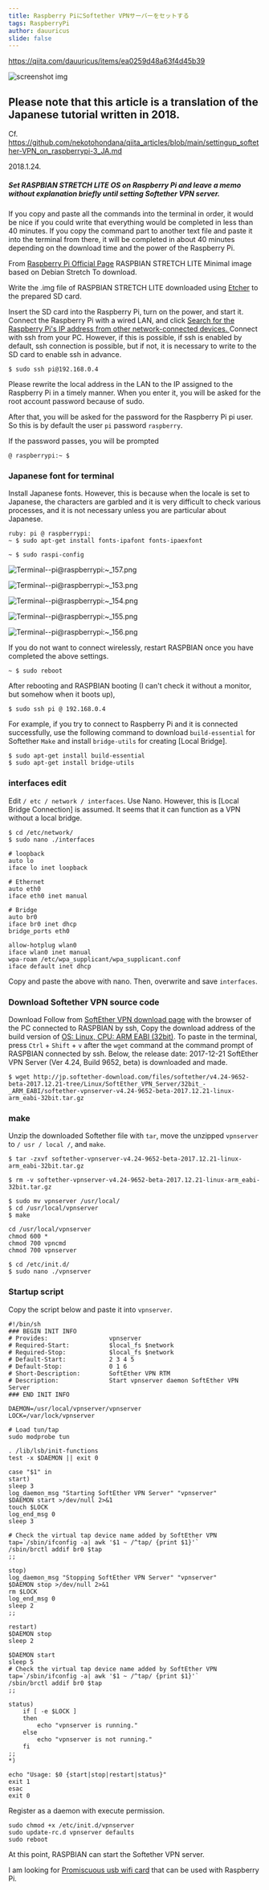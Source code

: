 ```yaml
---
title: Raspberry PiにSoftether VPNサーバーをセットする
tags: RaspberryPi
author: dauuricus
slide: false
---
```

https://qiita.com/dauuricus/items/ea0259d48a63f4d45b39

![screenshot img](Screenshot_20210104-211010.png)

## Please note that this article is a translation of the Japanese tutorial written in 2018.
Cf.
https://github.com/nekotohondana/qiita_articles/blob/main/settingup_softether-VPN_on_raspberrypi-3_JA.md



2018.1.24.
##### Set RASPBIAN STRETCH LITE OS on Raspberry Pi and leave a memo without explanation briefly until setting Softether VPN server.

If you copy and paste all the commands into the terminal in order, it
would be nice if you could write that everything would be completed in
less than 40 minutes. If you copy the command part to another text
file and paste it into the terminal from there, it will be completed
in about 40 minutes depending on the download time and the power of
the Raspberry Pi.

From [Raspberry Pi Official Page](https://www.raspberrypi.org/downloads/raspbian/) RASPBIAN STRETCH
LITE Minimal image based on Debian Stretch To download.

Write the .img file of RASPBIAN STRETCH LITE downloaded using [Etcher](https://www.raspberrypi.org/documentation/installation/installing-images/README.md)
to the prepared SD card.

Insert the SD card into the Raspberry Pi, turn on the power, and start
it.  Connect the Raspberry Pi with a wired LAN, and click [Search for
the Raspberry Pi's IP address from other network-connected devices. ](Https://qiita.com/dauuricus/items/8453e70b54ab64f22f2d#fing) Connect
with ssh from your PC. However, if this is possible, if ssh is enabled
by default, ssh connection is possible, but if not, it is necessary to
write to the SD card to enable ssh in advance. 

```ruby: PC terminal
$ sudo ssh pi@192.168.0.4
```

Please rewrite the local address in the LAN to the IP assigned to the
Raspberry Pi in a timely manner.  When you enter it, you will be asked
for the root account password because of sudo.

After that, you will be asked for the password for the Raspberry Pi pi
user. So this is by default the user `pi` password `raspberry`.

If the password passes, you will be prompted

```ruby: PC terminal pi
@ raspberrypi:~ $
`````

### Japanese font for terminal 
Install Japanese fonts.
However, this is because when the locale is set to Japanese, the characters are garbled and it is very difficult to check various processes, and it is not necessary unless you are particular about Japanese.

```
ruby: pi @ raspberrypi:
~ $ sudo apt-get install fonts-ipafont fonts-ipaexfont
`````

```ruby: pi @ raspberrypi:
~ $ sudo raspi-config
`````

![Terminal--pi@raspberrypi:~_157.png](https://qiita-image-store.s3.amazonaws.com/0/225786/2d0b6a8d-85e9-3c7c-e0a8-3f1446f042ac.png)


![Terminal--pi@raspberrypi:~_153.png](https://qiita-image-store.s3.amazonaws.com/0/225786/b7d1c150-f43e-4ad5-68e6-8875f3c16dcd.png)

![Terminal--pi@raspberrypi:~_154.png](https://qiita-image-store.s3.amazonaws.com/0/225786/b901ee30-8a5d-7580-6409-44c86703b997.png)

![Terminal--pi@raspberrypi:~_155.png](https://qiita-image-store.s3.amazonaws.com/0/225786/a5e0c7e0-aeb9-246d-c325-0851a8c3b65b.png)

![Terminal--pi@raspberrypi:~_156.png](https://qiita-image-store.s3.amazonaws.com/0/225786/e5a8ce03-c275-b4d0-806e-b3edea8324d8.png)

If you do not want to connect wirelessly, restart RASPBIAN once you
have completed the above settings.

```ruby: pi @ raspberrypi: 
~ $ sudo reboot 
`````

After rebooting and RASPBIAN booting (I can't check it without a
monitor, but somehow when it boots up),

```ruby: PC terminal
$ sudo ssh pi @ 192.168.0.4
`````

For example, if you try to connect to Raspberry Pi and it is connected
successfully, use the following command to download `build-essential` for Softether `Make` and install `bridge-utils` for creating [Local Bridge].

```ruby: pi @ raspberrypi: ~
$ sudo apt-get install build-essential 
$ sudo apt-get install bridge-utils
`````

### interfaces edit 
Edit `/ etc / network / interfaces`. Use Nano.
However, this is [Local Bridge Connection] is assumed. It seems that it can function as a VPN without a local
bridge.

```ruby:pi@raspberrypi:~
$ cd /etc/network/
$ sudo nano ./interfaces
```

```ruby:/etc/network/interfaces
# loopback
auto lo
iface lo inet loopback

# Ethernet
auto eth0
iface eth0 inet manual

# Bridge
auto br0
iface br0 inet dhcp
bridge_ports eth0

allow-hotplug wlan0
iface wlan0 inet manual
wpa-roam /etc/wpa_supplicant/wpa_supplicant.conf
iface default inet dhcp
```

Copy and paste the above with nano. Then, overwrite and save
`interfaces`.

### Download Softether VPN source code
Download Follow from [SoftEther VPN download page](https://www.softether.org/5-download) with the browser of the PC
connected to RASPBIAN by ssh, Copy the download address of the build version of [OS: Linux, CPU: ARM EABI (32bit)](http://www.softether-download.com/en.aspx).
To paste in the terminal, press `Ctrl` + `Shift` + `v` after the `wget` command at the command prompt of RASPBIAN connected by ssh.  Below,
the release date: 2017-12-21 SoftEther VPN Server (Ver 4.24, Build 9652, beta) is downloaded and made.

```ruby: pi@xxx.xxx.xxx.xxx
$ wget http://jp.softether-download.com/files/softether/v4.24-9652-beta-2017.12.21-tree/Linux/SoftEther_VPN_Server/32bit_-_ARM_EABI/softether-vpnserver-v4.24-9652-beta-2017.12.21-linux-arm_eabi-32bit.tar.gz
`````

### make 
Unzip the downloaded Softether file with `tar`, move the unzipped `vpnserver` to `/ usr / local /`, and `make`.

```ruby:pi@raspberrypi
$ tar -zxvf softether-vpnserver-v4.24-9652-beta-2017.12.21-linux-arm_eabi-32bit.tar.gz

$ rm -v softether-vpnserver-v4.24-9652-beta-2017.12.21-linux-arm_eabi-32bit.tar.gz

$ sudo mv vpnserver /usr/local/
$ cd /usr/local/vpnserver
$ make
```

```ruby:pi@raspberrypi
cd /usr/local/vpnserver
chmod 600 *
chmod 700 vpncmd
chmod 700 vpnserver
```
```ruby:pi@raspberrypi
$ cd /etc/init.d/
$ sudo nano ./vpnserver
```

### Startup script
Copy the script below and paste it into `vpnserver`.

```
#!/bin/sh
### BEGIN INIT INFO
# Provides:                 vpnserver
# Required-Start:           $local_fs $network
# Required-Stop:            $local_fs $network
# Default-Start:            2 3 4 5
# Default-Stop:             0 1 6
# Short-Description:        SoftEther VPN RTM
# Description:              Start vpnserver daemon SoftEther VPN Server
### END INIT INFO

DAEMON=/usr/local/vpnserver/vpnserver
LOCK=/var/lock/vpnserver

# Load tun/tap
sudo modprobe tun

. /lib/lsb/init-functions
test -x $DAEMON || exit 0

case "$1" in
start)
sleep 3
log_daemon_msg "Starting SoftEther VPN Server" "vpnserver"
$DAEMON start >/dev/null 2>&1
touch $LOCK
log_end_msg 0
sleep 3

# Check the virtual tap device name added by SoftEther VPN
tap=`/sbin/ifconfig -a| awk '$1 ~ /^tap/ {print $1}'`
/sbin/brctl addif br0 $tap
;;

stop)
log_daemon_msg "Stopping SoftEther VPN Server" "vpnserver"
$DAEMON stop >/dev/null 2>&1
rm $LOCK
log_end_msg 0
sleep 2
;;

restart)
$DAEMON stop
sleep 2

$DAEMON start
sleep 5
# Check the virtual tap device name added by SoftEther VPN
tap=`/sbin/ifconfig -a| awk '$1 ~ /^tap/ {print $1}'`
/sbin/brctl addif br0 $tap
;;

status)
    if [ -e $LOCK ]
    then
        echo "vpnserver is running."
    else
        echo "vpnserver is not running."
    fi
;;
*)

echo "Usage: $0 {start|stop|restart|status}"
exit 1
esac
exit 0
```

Register as a daemon with execute permission.

```ruby:pi@raspberrypi
sudo chmod +x /etc/init.d/vpnserver
sudo update-rc.d vpnserver defaults
sudo reboot
```
At this point, RASPBIAN can start the Softether VPN server.

I am looking for [Promiscuous usb wifi card](https://ja.softether.org/4-docs/3-kb/VPNFAQ003) that can be used with
Raspberry Pi.


